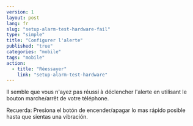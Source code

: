 ```yaml
---
version: 1
layout: post
lang: fr
slug: "setup-alarm-test-hardware-fail"
type: "simple"
title: "Configurer l'alerte"
published: "true"
categories: "mobile"
tags: "mobile"
action: 
  - title: "Réessayer"
    link: "setup-alarm-test-hardware"
---
```


Il semble que vous n'ayez pas réussi à déclencher l'alerte en utilisant le bouton marche/arrêt de votre téléphone.

Recuerda: Presiona el botón  de encender/apagar lo mas rápido posible hasta que sientas una vibración.  
